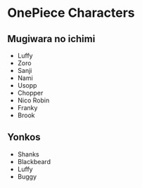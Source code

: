 # OnePiece Characters

## Mugiwara no ichimi
-  Luffy
-  Zoro
-  Sanji
-  Nami
-  Usopp
-  Chopper
-  Nico Robin
-  Franky
-  Brook
  
   

## Yonkos
-  Shanks
-  Blackbeard
-  Luffy
-  Buggy
